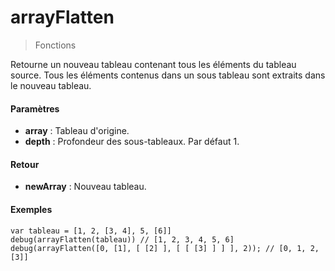 # arrayFlatten
> Fonctions

Retourne un nouveau tableau contenant tous les éléments du tableau source. Tous les éléments contenus dans un sous tableau sont extraits dans le nouveau tableau.

#### Paramètres

- **array** : Tableau d'origine.
- **depth** : Profondeur des sous-tableaux. Par défaut 1.

#### Retour

- **newArray** : Nouveau tableau.

#### Exemples

```
var tableau = [1, 2, [3, 4], 5, [6]]
debug(arrayFlatten(tableau)) // [1, 2, 3, 4, 5, 6]
debug(arrayFlatten([0, [1], [ [2] ], [ [ [3] ] ] ], 2)); // [0, 1, 2, [3]]
```
